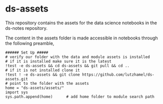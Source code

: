 # ds-assets
This repository contains the assets for the data science notebooks in the ds-notes repository.

The content in the assets folder is made accessible in notebooks through the following
preamble,
```
###### Set Up #####
# verify our folder with the data and module assets is installed
# if it is installed make sure it is the latest
!test -e ds-assets && cd ds-assets && git pull && cd ..
# if it is not installed clone it 
!test ! -e ds-assets && git clone https://github.com/lutzhamel/ds-assets.git
# point to the folder with the assets
home = "ds-assets/assets/" 
import sys
sys.path.append(home)      # add home folder to module search path
```

